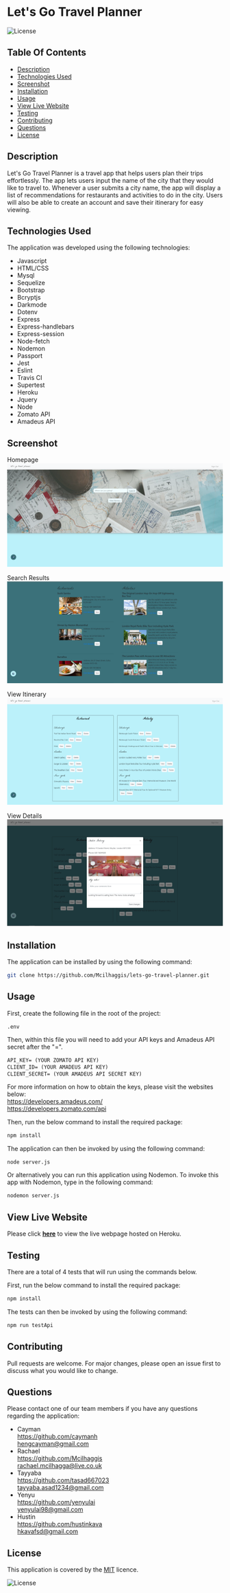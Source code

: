 # Let's Go Travel Planner
![License](https://img.shields.io/badge/License%3A-MIT-darkgreen.svg)

## Table Of Contents
  - [Description](#description)
  - [Technologies Used](#technologies-used)
  - [Screenshot](#screenshot)
  - [Installation](#installation)
  - [Usage](#usage)
  - [View Live Website](#view-live-website)
  - [Testing](#testing)
  - [Contributing](#contributing)
  - [Questions](#questions)
  - [License](#license)

## Description
Let's Go Travel Planner is a travel app that helps users plan their trips effortlessly. The app lets users input the name of the city that they would like to travel to. Whenever a user submits a city name, the app will display a list of recommendations for restaurants and activities to do in the city. Users will also be able to create an account and save their itinerary for easy viewing.

## Technologies Used

The application was developed using the following technologies:
- Javascript
- HTML/CSS
- Mysql
- Sequelize
- Bootstrap
- Bcryptjs
- Darkmode
- Dotenv
- Express
- Express-handlebars
- Express-session
- Node-fetch
- Nodemon
- Passport
- Jest
- Eslint
- Travis CI
- Supertest
- Heroku
- Jquery
- Node
- Zomato API
- Amadeus API

## Screenshot

Homepage 
![](public/image/Screenshot1.PNG)

Search Results
![](public/image/Screenshot3.PNG)

View Itinerary
![](public/image/Screenshot2.PNG)

View Details 
![](public/image/Screenshot4.PNG)

## Installation

The application can be installed by using the following command: 

```bash
git clone https://github.com/Mcilhaggis/lets-go-travel-planner.git
```

## Usage

First, create the following file in the root of the project:
```
.env
```
Then, within this file you will need to add your API keys and Amadeus API secret after the "=".
```
API_KEY= (YOUR ZOMATO API KEY)
CLIENT_ID= (YOUR AMADEUS API KEY)
CLIENT_SECRET= (YOUR AMADEUS API SECRET KEY)
```
For more information on how to obtain the keys, please visit the websites below: <br />
https://developers.amadeus.com/ <br />
https://developers.zomato.com/api <br />


Then, run the below command to install the required package:

```bash
npm install
```
The application can then be invoked by using the following command: 

```bash
node server.js
```

Or alternatively you can run this application using Nodemon. To invoke this app with Nodemon, type in the following command:
```bash
nodemon server.js
``` 

## View Live Website  
Please click **[here](https://stormy-springs-60842.herokuapp.com/)** to view the live webpage hosted on Heroku.

## Testing

There are a total of 4 tests that will run using the commands below.

First, run the below command to install the required package:

```bash
npm install
```
The tests can then be invoked by using the following command: 

```bash
npm run testApi 
```

## Contributing

Pull requests are welcome. For major changes, please open an issue first to discuss what you would like to change.

## Questions

Please contact one of our team members if you have any questions regarding the application:

- Cayman <br />
https://github.com/caymanh <br />
hengcayman@gmail.com <br />
- Rachael <br />
https://github.com/Mcilhaggis <br />
rachael.mcilhagga@live.co.uk <br />
- Tayyaba <br />
https://github.com/tasad667023 <br />
tayyaba.asad1234@gmail.com <br />
- Yenyu <br />
https://github.com/yenyulai <br />
yenyulai98@gmail.com <br />
- Hustin <br />
https://github.com/hustinkava <br />
hkavafsd@gmail.com <br />


## License

This application is covered by the [MIT](https://choosealicense.com/licenses/mit/) licence.

![License](https://img.shields.io/badge/License%3A-MIT-darkgreen.svg)
